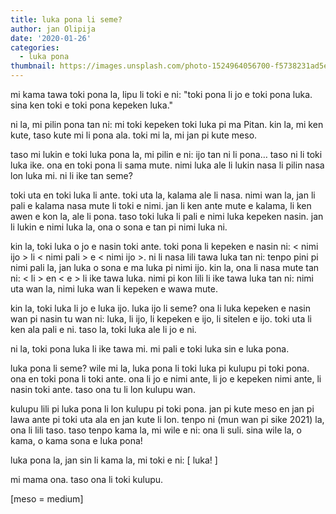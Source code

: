 ```yaml
---
title: luka pona li seme?
author: jan Olipija
date: '2020-01-26'
categories:
  - luka pona
thumbnail: https://images.unsplash.com/photo-1524964056700-f5738231ad5e?ixid=MXwxMjA3fDB8MHxwaG90by1wYWdlfHx8fGVufDB8fHw%3D&ixlib=rb-1.2.1&auto=format&fit=crop&w=1350&q=80
---
```


mi kama tawa toki pona la, lipu li toki e ni: "toki pona li jo e toki pona luka. sina ken toki e toki pona kepeken luka."

ni la, mi pilin pona tan ni: mi toki kepeken toki luka pi ma Pitan. kin la, mi ken kute, taso kute mi li pona ala. toki mi la, mi jan pi kute meso.

taso mi lukin e toki luka pona la, mi pilin e ni: ijo tan ni li pona… taso ni li toki luka ike. ona en toki pona li sama mute. nimi luka ale li lukin nasa li pilin nasa lon luka mi. ni li ike tan seme?

toki uta en toki luka li ante. toki uta la, kalama ale li nasa. nimi wan la, jan li pali e kalama nasa mute li toki e nimi. jan li ken ante mute e kalama, li ken awen e kon la, ale li pona. taso toki luka li pali e nimi luka kepeken nasin. jan li lukin e nimi luka la, ona o sona e tan pi nimi luka ni.

kin la, toki luka o jo e nasin toki ante. toki pona li kepeken e nasin ni: < nimi ijo > li < nimi pali > e < nimi ijo >. ni li nasa lili tawa luka tan ni: tenpo pini pi nimi pali la, jan luka o sona e ma luka pi nimi ijo. kin la, ona li nasa mute tan ni: < li > en < e > li ike tawa luka. nimi pi kon lili li ike tawa luka tan ni: nimi uta wan la, nimi luka wan li kepeken e wawa mute.

kin la, toki luka li jo e luka ijo. luka ijo li seme? ona li luka kepeken e nasin wan pi nasin tu wan ni: luka, li ijo, li kepeken e ijo, li sitelen e ijo. toki uta li ken ala pali e ni. taso la, toki luka ale li jo e ni.

ni la, toki pona luka li ike tawa mi. mi pali e toki luka sin e luka pona.

luka pona li seme? wile mi la, luka pona li toki luka pi kulupu pi toki pona. ona en toki pona li toki ante. ona li jo e nimi ante, li jo e kepeken nimi ante, li nasin toki ante. taso ona tu li lon kulupu wan.

kulupu lili pi luka pona li lon kulupu pi toki pona. jan pi kute meso en jan pi lawa ante pi toki uta ala en jan kute li lon. tenpo ni (mun wan pi sike 2021) la, ona li lili taso. taso tenpo kama la, mi wile e ni: ona li suli. sina wile la, o kama, o kama sona e luka pona!

luka pona la, jan sin li kama la, mi toki e ni: [ luka! ]

mi mama ona. taso ona li toki kulupu.

[meso = medium]

